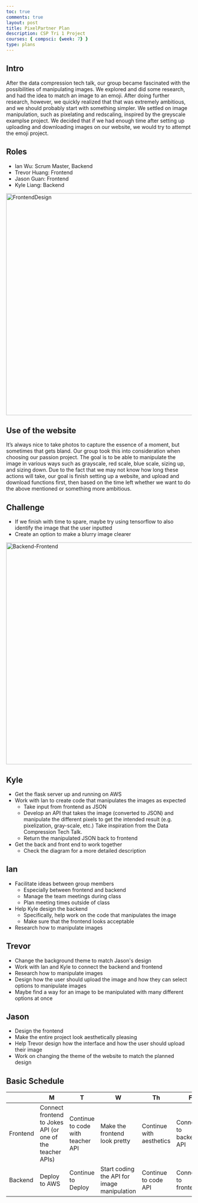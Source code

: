 ```yaml
---
toc: true
comments: true
layout: post
title: PixelPartner Plan
description: CSP Tri 1 Project
courses: { compsci: {week: 7} }
type: plans
---
```



## Intro
After the data compression tech talk, our group became fascinated with the possibilities of manipulating images. We explored and did some research, and had the idea to match an image to an emoji. After doing further research, however, we quickly realized that that was extremely ambitious, and we should probably start with something simpler. We settled on image manipulation, such as pixelating and redscaling, inspired by the greyscale examplse project. We decided that if we had enough time after setting up uploading and downloading images on our website, we would try to attempt the emoji project.

## Roles
- Ian Wu: Scrum Master, Backend
- Trevor Huang: Frontend
- Jason Guan: Frontend
- Kyle Liang: Backend

<img src="../../../images/FrontendDesign.jpg" alt="FrontendDesign" style="width: 600px;height:600px">

## Use of the website
It’s always nice to take photos to capture the essence of a moment, but sometimes that gets bland. Our group took this into consideration when choosing our passion project. The goal is to be able to manipulate the image in various ways such as grayscale, red scale, blue scale, sizing up, and sizing down. Due to the fact that we may not know how long these actions will take, our goal is finish setting up a website, and upload and download functions first, then based on the time left whether we want to do the above mentioned or something more ambitious.

## Challenge
- If we finish with time to spare, maybe try using tensorflow to also identify the image that the user inputted
- Create an option to make a blurry image clearer

<img src="../../../images/Flowchart.png" alt="Backend-Frontend" style="width: 1000px;height:600px">


## Kyle
- Get the flask server up and running on AWS
- Work with Ian to create code that manipulates the images as expected
    - Take input from frontend as JSON
    - Develop an API that takes the image (converted to JSON) and manipulate the different pixels to get the intended result (e.g. pixelization, gray-scale, etc.) Take inspiration from the Data Compression Tech Talk.
    - Return the manipulated JSON back to frontend
- Get the back and front end to work together
    - Check the diagram for a more detailed description


## Ian
- Facilitate ideas between group members
    - Especially between frontend and backend
    - Manage the team meetings during class
    - Plan meeting times outside of class
- Help Kyle design the backend
    - Specifically, help work on the code that manipulates the image
    - Make sure that the frontend looks acceptable
- Research how to manipulate images

## Trevor
- Change the background theme to match Jason's design
- Work with Ian and Kyle to connect the backend and frontend
- Research how to manipulate images
- Design how the user should upload the image and how they can select options to manipulate images
- Maybe find a way for an image to be manipulated with many different options at once


## Jason
- Design the frontend
- Make the entire project look aesthetically pleasing
- Help Trevor design how the interface and how the user should upload their image
- Work on changing the theme of the website to match the planned design


## Basic Schedule


|   | M | T | W | Th | F |
|---|---|---|---|---|---|
| Frontend | Connect frontend to Jokes API (or one of the teacher APIs)| Continue to code with teacher API | Make the frontend look pretty | Continue with aesthetics  | Connect to backend’s API  |
| Backend  | Deploy to AWS  | Continue to Deploy  | Start coding the API for image manipulation  | Continue to code API  | Connect to frontend |

